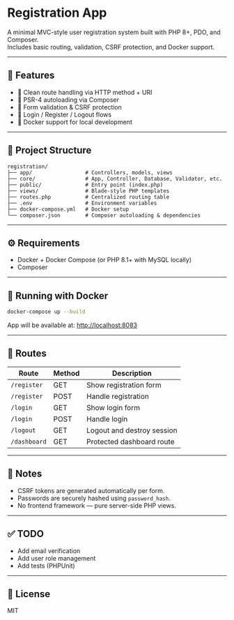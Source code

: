 # Registration App

A minimal MVC-style user registration system built with PHP 8+, PDO, and Composer.  
Includes basic routing, validation, CSRF protection, and Docker support.

---

## 🚀 Features

- 🧭 Clean route handling via HTTP method + URI
- 🧩 PSR-4 autoloading via Composer
- 🧪 Form validation & CSRF protection
- 🔐 Login / Register / Logout flows
- 🐳 Docker support for local development

---

## 🧱 Project Structure

```
registration/
├── app/                 # Controllers, models, views
├── core/                # App, Controller, Database, Validator, etc.
├── public/              # Entry point (index.php)
├── views/               # Blade-style PHP templates
├── routes.php           # Centralized routing table
├── .env                 # Environment variables
├── docker-compose.yml   # Docker setup
└── composer.json        # Composer autoloading & dependencies
```

---

## ⚙️ Requirements

- Docker + Docker Compose (or PHP 8.1+ with MySQL locally)
- Composer

---

## 🐳 Running with Docker

```bash
docker-compose up --build
```

App will be available at: [http://localhost:8083](http://localhost:8083)

---

## 🧪 Routes

| Route        | Method | Description                |
|--------------|--------|----------------------------|
| `/register`  | GET    | Show registration form     |
| `/register`  | POST   | Handle registration        |
| `/login`     | GET    | Show login form            |
| `/login`     | POST   | Handle login               |
| `/logout`    | GET    | Logout and destroy session |
| `/dashboard` | GET    | Protected dashboard route  |

---

## 🧼 Notes

- CSRF tokens are generated automatically per form.
- Passwords are securely hashed using `password_hash`.
- No frontend framework — pure server-side PHP views.

---

## ✅ TODO

- Add email verification
- Add user role management
- Add tests (PHPUnit)

---

## 🤝 License

MIT
